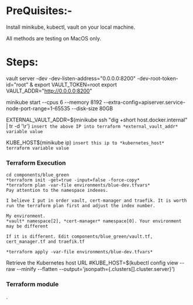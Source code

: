 PreQuisites:-
===========
Install minikube, kubectl, vault on your local machine.

All methods are testing on MacOS only.

Steps:
=====

vault server -dev -dev-listen-address="0.0.0.0:8200" -dev-root-token-id="root" &
export VAULT_TOKEN=root
export VAULT_ADDR="http://0.0.0.0:8200"

minikube start --cpus 6 --memory 8192 --extra-config=apiserver.service-node-port-range=1-65535 --disk-size 80GB


EXTERNAL_VAULT_ADDR=$(minikube ssh "dig +short host.docker.internal" | tr -d '\r')
`insert the above IP into terraform *external_vault_addr* variable value`

KUBE_HOST$(minikube ip)
`insert this ip to *kubernetes_host* terraform variable value`

### Terraform Execution
```
cd components/blue_green
*terraform init -get=true -input=false -force-copy*
*terraform plan -var-file environments/blue-dev.tfvars*   
Pay attention to the namespace indexes. 

I believe I put in order vault, cert-manager and traefik. It is worth run the terraform plan first and adjust the index number.

My environment.
*vault* namespace[2], *cert-manager* namespace[0]. Your environment may be different

If it is different. Edit components/blue_green/vault.tf, cert_manager.tf and traefik.tf

*terraform apply -var-file environments/blue-dev.tfvars*
```
Retrieve the Kubernetes host URL
#KUBE_HOST=$(kubectl config view --raw --minify --flatten --output='jsonpath={.clusters[].cluster.server}')

### Terraform module
.

